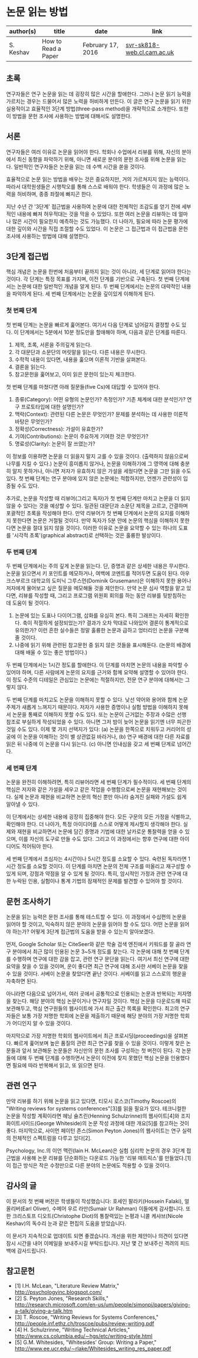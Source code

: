 # 논문 읽는 방법

| author(s) | title               | date              | link                                                                                                |
|-----------|---------------------|-------------------|-----------------------------------------------------------------------------------------------------|
| S. Keshav | How to Read a Paper | February 17, 2016 | [svr-sk818-web.cl.cam.ac.uk](https://svr-sk818-web.cl.cam.ac.uk/keshav/papers/07/paper-reading.pdf) |

## 초록

연구자들은 연구 논문을 읽는 데 굉장히 많은 시간을 할애한다. 그러나 논문 읽기 능력을 가르치는 경우는 드물어서 많은 노력을 허비하게 만든다. 이 글은 연구 논문을 읽기 위한 실용적이고 효율적인 3단계 방법(three-pass method)을 개략적으로 소개한다. 또한 이 방법을 문헌 조사에 사용하는 방법에 대해서도 설명한다.

## 서론

연구자들은 여러 이유로 논문을 읽어야 한다. 학회나 수업에서 리뷰를 위해, 자신의 분야에서 최신 동향을 파악하기 위해, 아니면 새로운 분야의 문헌 조사를 위해 논문을 읽는다. 일반적인 연구자들은 논문을 읽는 데 수백 시간을 쏟을 것이다.

효율적으로 논문 읽는 방법을 배우는 것은 중요하지만, 거의 가르쳐지지 않는 능력이다. 따라서 대학원생들은 시행착오를 통해 스스로 배워야 한다. 학생들은 이 과정에 많은 노력을 허비하며, 종종 좌절에 빠지곤 한다.

지난 수년 간 '3단계' 접근법을 사용하여 논문에 대한 전체적인 조감도를 얻기 전에 세부적인 내용에 빠져 허우적대는 것을 막을 수 있었다. 또한 여러 논문을 리뷰하는 데 얼마나 많은 시간이 필요한지 예측하는 것도 가능했다. 더 나아가, 필요에 따라 논문 평가에 대한 깊이와 시간을 직접 조절할 수도 있었다. 이 논문은 그 접근법과 이 접근법을 문헌 조사에 사용하는 방법에 대해 설명한다.

## 3단계 접근법

핵심 개념은 논문을 한번에 처음부터 끝까지 읽는 것이 아니라, 세 단계로 읽어야 한다는 것이다. 각 단계는 특정 목표를 가지며, 이전 단계를 기반으로 구축된다. 첫 번째 단계에서는 논문에 대한 일반적인 개념을 알게 된다. 두 번째 단계에서는 논문의 대략적인 내용을 파악하게 된다. 세 번째 단계에서는 논문을 깊이있게 이해하게 된다.

### 첫 번째 단계

첫 번째 단계는 논문을 빠르게 훑어본다. 여기서 다음 단계로 넘어갈지 결정할 수도 있다. 이 단계에서는 5분에서 10분 정도만을 할애해야 하며, 다음과 같은 단계를 따른다.

1. 제목, 초록, 서론을 주의깊게 읽는다.
2. 각 대문단과 소문단의 머릿말을 읽는다. 다른 내용은 무시한다.
3. 수학적 내용이 있다면, 내용을 훑으며 이론적 기반을 살펴본다.
4. 결론을 읽는다.
5. 참고문헌을 훑어보고, 이미 읽은 문헌이 있는지 체크한다.

첫 번째 단계를 마쳤다면 아래 질문들(five Cs)에 대답할 수 있어야 한다.

1. 종류(Category): 어떤 유형의 논문인가? 측정인가? 기존 체계에 대한 분석인가? 연구 프로토타입에 대한 설명인가?
2. 맥락(Context): 관련된 다른 논문은 무엇인가? 문제를 분석하는 데 사용한 이론적 바탕은 무엇인가?
3. 정확성(Correctness): 가설이 유효한가?
4. 기여(Contributions): 논문이 주요하게 기여한 것은 무엇인가?
5. 명료성(Clarity): 논문이 잘 쓰였는가?

이 정보를 이용하면 논문을 더 읽을지 말지 고를 수 있을 것이다. (출력하지 않음으로써 나무를 지킬 수 있다.) 논문이 흥미롭지 않거나, 논문을 이해하기에 그 영역에 대해 충분히 알지 못하거나, 아니면 저자가 유효하지 않은 가설을 세웠다면 논문을 그만 읽을 수도 있다. 첫 번째 단계는 연구 분야에 있지 않은 논문에는 적합하지만, 언젠가 관련성이 입증될 수도 있다.

추가로, 논문을 작성할 때 리뷰어(그리고 독자)가 첫 번째 단계만 마치고 논문을 더 읽지 않을 수 있다는 것을 예상할 수 있다. 일관된 대문단과 소문단 제목을 고르고, 간결하며 포괄적인 초록을 작성해야 한다. 만약 리뷰어가 첫 번째 단계에서 논문의 요지를 이해하지 못한다면 논문은 거절될 것이다. 만약 독자가 5분 안에 논문의 핵심을 이해하지 못한다면 논문을 절대 읽지 않을 것이다. 이러한 이유로 논문을 요약할 수 있는 하나의 도표를 '시각적 초록'(graphical abstract)로 선택하는 것은 훌륭한 발상이다.

### 두 번째 단계

두 번째 단계에서는 주의 깊게 논문을 읽는다. 단, 증명과 같은 상세한 내용은 무시한다. 논문을 읽으면서 키 포인트를 메모하거나, 여백에 코멘트를 적어두면 도움이 된다. 아우크스부르크 대학교의 도미닉 그루스먼(Dominik Grusemann)은 이해하지 못한 용어나 저자에게 물어보고 싶은 질문을 메모해둘 것을 제안한다. 만약 논문 심사 역할을 맡고 있다면, 리뷰를 작성할 때, 그리고 프로그램 위원회 회의를 하는 동안 리뷰를 뒷받침하는 데 도움이 될 것이다.

1. 논문에 있는 도표나 다이어그램, 삽화를 유심히 본다. 특히 그래프는 자세히 확인한다. 축이 적절하게 설정되었는가? 결과가 오차 막대로 나와있어 결론이 통계적으로 유의한가? 이런 흔한 실수들은 정말 훌륭한 논문과 급하고 엉터리인 논문을 구분해줄 것이다.
2. 나중에 읽기 위해 관련된 참고문헌 중 읽지 않은 것들을 표시해둔다. (논문의 배경에 대해 배울 수 있는 좋은 방법이다.)

두 번째 단계에서는 1시간 정도를 할애한다. 이 단계를 마치면 논문의 내용을 파악할 수 있어야 하며, 다른 사람에게 논문의 요지를 근거와 함께 요약해 설명할 수 있어야 한다. 이 정도 수준의 디테일은 관심있는 논문에는 적절하지만, 전문 연구 분야에 대해서는 그렇지 않다.

두 번째 단계를 마치고도 논문을 이해하지 못할 수 있다. 낮선 약어와 용어와 함께 논문 주제가 새롭게 느껴지기 때문이다. 저자가 사용한 증명이나 실험 방법을 이해하지 못해서 논문을 통째로 이해하지 못할 수도 있다. 또는 논문이 근거없는 주장과 수많은 선행 참조로 부실하게 작성되었을 수 있다. 아니면 그저 밤이 늦어 논문을 읽기엔 너무 피곤한 것일 수도 있다. 이제 몇 가지 선택지가 있다: (a) 논문을 한쪽으로 치워두고 커리어의 성공에 이 논문을 이해하는 것이 별 상관없길 바라거나, (b) 연구 배경에 대한 다른 자료를 읽은 뒤 나중에 이 논문을 다시 읽는다. (c) 아니면 인내심을 갖고 세 번째 단계로 넘어간다.

### 세 번째 단계

논문을 완전히 이해하려면, 특히 리뷰어라면 세 번째 단계가 필수적이다. 세 번째 단계의 핵심은 저자와 같은 가설을 세우고 같은 작업을 수행함으로써 논문을 재현해보는 것이다. 실제 논문과 재현을 비교하면 논문의 혁신 뿐만 아니라 숨겨진 실패와 가설도 쉽게 알아낼 수 있다.

이 단계에서는 상세한 내용에 굉장히 집중해야 한다. 모든 구문의 모든 가정을 식별하고, 확인해야 한다. 더 나아가, 특정 아이디어를 스스로 어떻게 제시할지 생각해야 한다. 실제와 재현을 비교하면서 논문에 담긴 증명과 기법에 대한 날카로운 통찰력을 얻을 수 있으며, 이를 자신의 도구로 만들 수도 있다. 그리고 이 과정에서는 향후 연구에 대한 아이디어도 적어둬야 한다.

세 번째 단계에서 초심자는 4시간이나 5시간 정도를 소요할 수 있다. 숙련된 독자라면 1시간 정도를 소요할 것이다. 이 단계를 마치면 논문의 전체 구조를 떠올리고 재구성할 수 있게 되며, 강점과 약점을 알 수 있게 될 것이다. 특히, 암시적인 가정과 관련 연구에 대한 누락된 인용, 실험이나 통계 기법의 잠재적인 문제를 발견할 수 있어야 할 것이다.

## 문헌 조사하기

논문을 읽는 능력은 문헌 조사를 통해 테스트할 수 있다. 이 과정에서 수십편의 논문을 읽어야 할 것이고, 익숙하지 않은 분야의 논문을 읽어야 할 수도 있다. 어떤 논문을 읽어야 하는가? 어떻게 3단계 접근법의 도움을 받을 수 있는지 알아보겠다.

먼저, Google Scholar 또는 CiteSeer와 같은 학술 검색 엔진에서 키워드를 잘 골라 연구 분야에서 최근 많이 인용된 논문 3~5개 정도를 찾는다. 각 논문에 대해 첫 번째 단계를 수행하며 연구에 대한 감을 잡고, 관련 연구 문단을 읽는다. 여기서 최신 연구에 대한 요약을 찾을 수 있을 것이며, 운이 좋다면 최근 연구에 대해 조사한 서베이 논문을 찾을 수 있을 것이다. 서베이 논문을 찾았다면 끝난 것이다. 서베이를 읽고 스스로의 행운을 자축하면 된다.

아니라면 다음으로 넘어가서, 여러 곳에서 공통적으로 인용되는 논문과 반복되는 저자명을 찾는다. 해당 분야의 핵심 논문이거나 연구자일 것이다. 핵심 논문을 다운로드해 따로 보관해두고, 핵심 연구원들의 웹사이트에 가서 최근 출간 목록을 확인한다. 최고의 연구자들은 보통 가장 저명한 학회에 논문을 제출하기 때문에 해당 분야의 가장 저명한 학회가 어디인지 알 수 있을 것이다.

마지막으로 가장 저명한 학회의 웹사이트에서 최근 프로시딩(proceedings)을 살펴본다. 빠르게 훑어보며 높은 품질의 관련 최근 연구를 찾을 수 있을 것이다. 이렇게 찾은 논문들과 앞서 보관해둔 논문들은 자신만의 문헌 조사를 구성하는 첫 버전이 된다. 각 논문들에 대해 두 번째 단계를 수행하면서 논문이 이전에 찾지 못했던 핵심 논문을 인용했다면 필요에 따라 반복해서 읽고, 또 읽으면 된다.

## 관련 연구

만약 리뷰를 하기 위해 논문을 읽고 있다면, 티모시 로스코(Timothy Roscoe)의 "Writing reviews for systems conferences"[3]를 읽을 필요가 있다. 테크니컬한 논문을 작성할 계획이라면 헤닝 슐츠린(Henning Schulzrinne)의 웹사이트[4]와 조지 화이트사이드(George Whiteside)의 논문 작성 과정에 대한 개요[5]를 참고하는 것이 좋다. 마지막으로, 사이먼 페이턴 존스(Simon Peyton Jones)의 웹사이트는 연구 실력의 전체적인 스펙트럼을 다루고 있다[2].

Psychology, Inc.의 이언 맥린(Iain H. McLean)은 실험 심리학 논문의 경우 3단계 접근법을 사용해 논문 리뷰를 단순화하는 다운로드 가능한 '리뷰 매트릭스'를 만들었다.[1] 이 접근 방식은 작은 수정만으로 다른 분야의 논문에도 적용할 수 있을 것이다.

## 감사의 글

이 문서의 첫 번째 버전은 학생들이 작성했습니다: 호세인 팔라키(Hossein Falaki), 얼 올리버(Earl Oliver), 수메어 우르 라만(Sumair Ur Rahman) 이들에게 감사합니다. 또한 크리스토프 디오트(Christophe Diot)의 통찰력있는 논평과 니콜 케샤브(Nicole Keshav)의 독수리 눈과 같은 편집의 도움을 받았습니다.

이 문서가 지속적으로 업데이트 되면 좋겠습니다. 개선을 위한 제안이나 의견이 있다면 잠시 시간을 내어 이메일을 보내주시길 부탁드립니다. 지난 몇 간 보내주신 격려의 피드백에 감사드립니다.

## 참고문헌

- [1] I.H. McLean, "Literature Review Matrix," http://psychologyinc.blogspot.com/
- [2] S. Peyton Jones, "Research Skills," http://research.microsoft.com/en-us/um/people/simonpj/papers/giving-a-talk/giving-a-talk.htm
- [3] T. Roscoe, "Writing Reviews for Systems Conferences," http://people.inf.ethz.ch/troscoe/pubs/review-writing.pdf
- [4] H. Schulzrinne, "Writing Technical Articles," http://www.cs.columbia.edu/∼hgs/etc/writing-style.html
- [5] G.M. Whitesides, "Whitesides’ Group: Writing a Paper," http://www.ee.ucr.edu/∼rlake/Whitesides_writing_res_paper.pdf

